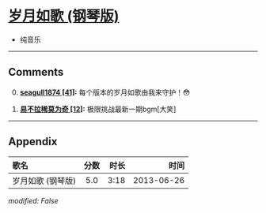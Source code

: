 # [岁月如歌 (钢琴版)](https://music.163.com/song?id=26608852)

* 纯音乐


---

## Comments
0. **[seagull1874 \[41\]](https://music.163.com/#/user/home?id=295449858):** 每个版本的岁月如歌由我来守护！😳

1. **[易不拉稀莫为奇 \[12\]](https://music.163.com/#/user/home?id=2722246):** 极限挑战最新一期bgm[大笑]



---

## Appendix

|歌名|分数|时长|时间|
|:---|:---:|---:|---:|
|岁月如歌 (钢琴版)|5.0|3:18|2013-06-26

*modified: False*